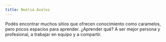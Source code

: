 ```yaml
---
title: Noelia Avalos
---
```

Podés encontrar muchos sitios que ofrecen conocimiento como caramelos, pero pocos espacios para aprender. ¿Aprender qué? A ser mejor persona y profesional, a trabajar en equipo y a compartir.


